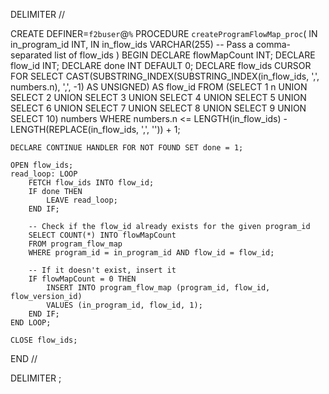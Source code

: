 DELIMITER //

CREATE DEFINER=`f2buser`@`%` PROCEDURE `createProgramFlowMap_proc`(
    IN in_program_id INT, 
    IN in_flow_ids VARCHAR(255) -- Pass a comma-separated list of flow_ids
)
BEGIN
    DECLARE flowMapCount INT;
    DECLARE flow_id INT;
    DECLARE done INT DEFAULT 0;
    DECLARE flow_ids CURSOR FOR
        SELECT CAST(SUBSTRING_INDEX(SUBSTRING_INDEX(in_flow_ids, ',', numbers.n), ',', -1) AS UNSIGNED) AS flow_id
        FROM
        (SELECT 1 n UNION SELECT 2 UNION SELECT 3 UNION SELECT 4 UNION SELECT 5 UNION
         SELECT 6 UNION SELECT 7 UNION SELECT 8 UNION SELECT 9 UNION SELECT 10) numbers
        WHERE numbers.n <= LENGTH(in_flow_ids) - LENGTH(REPLACE(in_flow_ids, ',', '')) + 1;
    
    DECLARE CONTINUE HANDLER FOR NOT FOUND SET done = 1;

    OPEN flow_ids;
    read_loop: LOOP
        FETCH flow_ids INTO flow_id;
        IF done THEN
            LEAVE read_loop;
        END IF;

        -- Check if the flow_id already exists for the given program_id
        SELECT COUNT(*) INTO flowMapCount 
        FROM program_flow_map 
        WHERE program_id = in_program_id AND flow_id = flow_id;

        -- If it doesn't exist, insert it
        IF flowMapCount = 0 THEN
            INSERT INTO program_flow_map (program_id, flow_id, flow_version_id)
            VALUES (in_program_id, flow_id, 1);
        END IF;
    END LOOP;

    CLOSE flow_ids;
END //

DELIMITER ;
